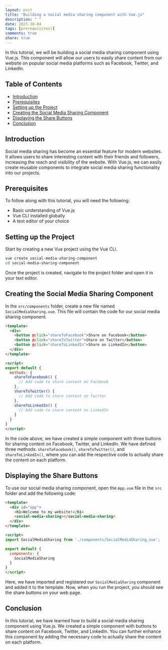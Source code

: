 ```yaml
---
layout: post
title: "Building a social media sharing component with Vue.js"
description: " "
date: 2023-10-04
tags: [prerequisites)]
comments: true
share: true
---
```


In this tutorial, we will be building a social media sharing component using Vue.js. This component will allow our users to easily share content from our website on popular social media platforms such as Facebook, Twitter, and LinkedIn. 

## Table of Contents
- [Introduction](#introduction)
- [Prerequisites](#prerequisites)
- [Setting up the Project](#setting-up-the-project)
- [Creating the Social Media Sharing Component](#creating-the-social-media-sharing-component)
- [Displaying the Share Buttons](#displaying-the-share-buttons)
- [Conclusion](#conclusion)

## Introduction

Social media sharing has become an essential feature for modern websites. It allows users to share interesting content with their friends and followers, increasing the reach and visibility of the website. With Vue.js, we can easily create reusable components to integrate social media sharing functionality into our projects.

## Prerequisites

To follow along with this tutorial, you will need the following:

- Basic understanding of Vue.js
- Vue CLI installed globally
- A text editor of your choice

## Setting up the Project

Start by creating a new Vue project using the Vue CLI.

```bash
vue create social-media-sharing-component
cd social-media-sharing-component
```

Once the project is created, navigate to the project folder and open it in your text editor.

## Creating the Social Media Sharing Component

In the `src/components` folder, create a new file named `SocialMediaSharing.vue`. This file will contain the code for our social media sharing component.

```html
<template>
  <div>
    <button @click="shareToFacebook">Share on Facebook</button>
    <button @click="shareToTwitter">Share on Twitter</button>
    <button @click="shareToLinkedIn">Share on LinkedIn</button>
  </div>
</template>

<script>
export default {
  methods: {
    shareToFacebook() {
      // Add code to share content on Facebook
    },
    shareToTwitter() {
      // Add code to share content on Twitter
    },
    shareToLinkedIn() {
      // Add code to share content on LinkedIn
    }
  }
}
</script>
```

In the code above, we have created a simple component with three buttons for sharing content on Facebook, Twitter, and LinkedIn. We have defined three methods: `shareToFacebook()`, `shareToTwitter()`, and `shareToLinkedIn()`, where you can add the respective code to actually share the content on each platform.

## Displaying the Share Buttons

To use our social media sharing component, open the `App.vue` file in the `src` folder and add the following code:

```html
<template>
  <div id="app">
    <h1>Welcome to my website!</h1>
    <social-media-sharing></social-media-sharing>
  </div>
</template>

<script>
import SocialMediaSharing from './components/SocialMediaSharing.vue';

export default {
  components: {
    SocialMediaSharing
  }
}
</script>
```

Here, we have imported and registered our `SocialMediaSharing` component and added it to the template. Now, when you run the project, you should see the share buttons on your web page.

## Conclusion

In this tutorial, we have learned how to build a social media sharing component using Vue.js. We created a simple component with buttons to share content on Facebook, Twitter, and LinkedIn. You can further enhance this component by adding the necessary code to actually share the content on each platform.
